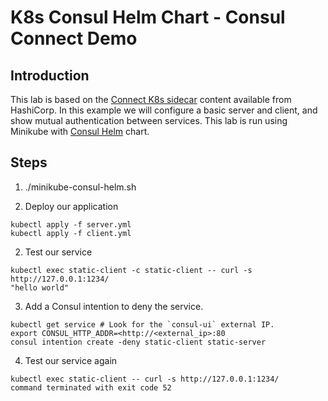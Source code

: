 # K8s Consul Helm Chart - Consul Connect Demo

## Introduction
This lab is based on the [Connect K8s sidecar](https://www.consul.io/docs/platform/k8s/connect.html) content available from HashiCorp. In this example we will configure a basic server and client, and show mutual authentication between services. This lab is run using Minikube with [Consul Helm](https://gist.github.com/anubhavmishra/0877081b43ca9d0353e547da05ec2e3f) chart.

## Steps
1. ./minikube-consul-helm.sh

1. Deploy our application

```
kubectl apply -f server.yml
kubectl apply -f client.yml
```

2. Test our service

```
kubectl exec static-client -c static-client -- curl -s http://127.0.0.1:1234/
"hello world"
```

3. Add a Consul intention to deny the service. 

```
kubectl get service # Look for the `consul-ui` external IP.
export CONSUL_HTTP_ADDR=<http://<external_ip>:80
consul intention create -deny static-client static-server
```

4. Test our service again

```
kubectl exec static-client -- curl -s http://127.0.0.1:1234/
command terminated with exit code 52
```

